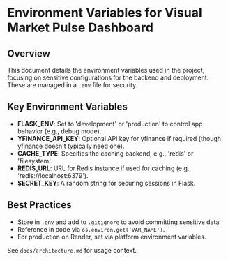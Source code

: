 # Environment Variables for Visual Market Pulse Dashboard

## Overview

This document details the environment variables used in the project, focusing on sensitive configurations for the backend and deployment. These are managed in a `.env` file for security.

## Key Environment Variables

- **FLASK_ENV**: Set to 'development' or 'production' to control app behavior (e.g., debug mode).
- **YFINANCE_API_KEY**: Optional API key for yfinance if required (though yfinance doesn't typically need one).
- **CACHE_TYPE**: Specifies the caching backend, e.g., 'redis' or 'filesystem'.
- **REDIS_URL**: URL for Redis instance if used for caching (e.g., 'redis://localhost:6379').
- **SECRET_KEY**: A random string for securing sessions in Flask.

## Best Practices
- Store in `.env` and add to `.gitignore` to avoid committing sensitive data.
- Reference in code via `os.environ.get('VAR_NAME')`.
- For production on Render, set via platform environment variables.

See `docs/architecture.md` for usage context.